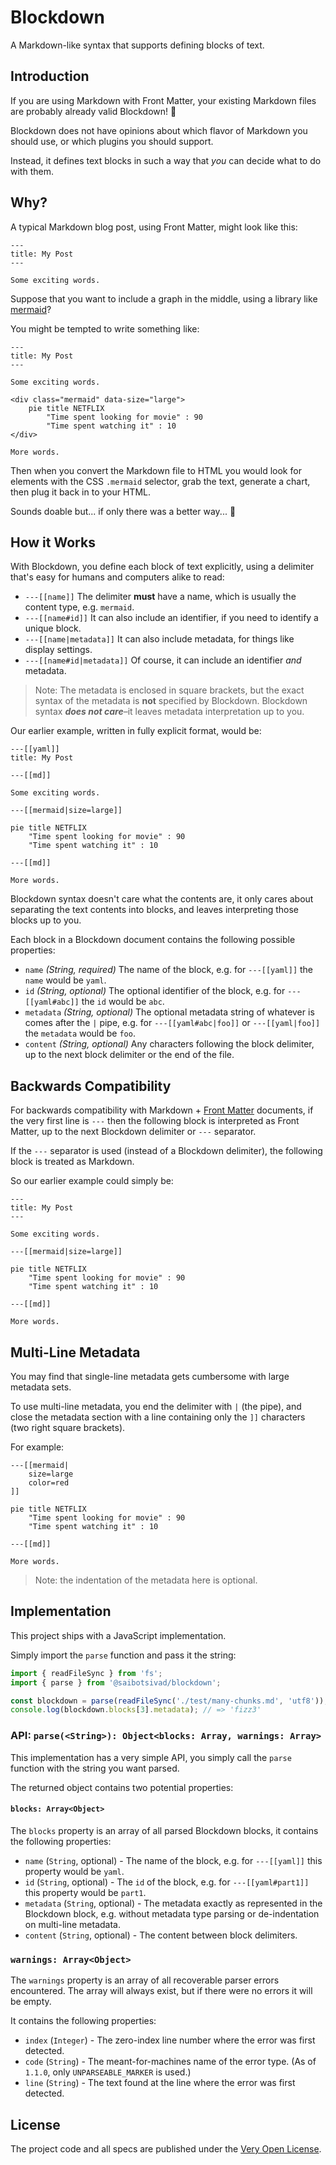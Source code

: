 # Blockdown

A Markdown-like syntax that supports defining blocks of text.

## Introduction

If you are using Markdown with Front Matter, your existing Markdown files are probably already valid Blockdown! 🎉

Blockdown does not have opinions about which flavor of Markdown you should use, or which plugins you should support.

Instead, it defines text blocks in such a way that *you* can decide what to do with them.

## Why?

A typical Markdown blog post, using Front Matter, might look like this:

```
---
title: My Post
---

Some exciting words.
```

Suppose that you want to include a graph in the middle, using a library like [mermaid](https://mermaidjs.github.io/)?

You might be tempted to write something like:

```
---
title: My Post
---

Some exciting words.

<div class="mermaid" data-size="large">
    pie title NETFLIX
        "Time spent looking for movie" : 90
        "Time spent watching it" : 10
</div>

More words.
```

Then when you convert the Markdown file to HTML you would look for elements with the CSS `.mermaid` selector, grab the text, generate a chart, then plug it back in to your HTML.

Sounds doable but... if only there was a better way... 🤔

## How it Works

With Blockdown, you define each block of text explicitly, using a delimiter that's easy for humans and computers alike to read:

* `---[[name]]` The delimiter **must** have a name, which is usually the content type, e.g. `mermaid`.
* `---[[name#id]]` It can also include an identifier, if you need to identify a unique block.
* `---[[name|metadata]]` It can also include metadata, for things like display settings.
* `---[[name#id|metadata]]` Of course, it can include an identifier *and* metadata.

> Note: The metadata is enclosed in square brackets, but the exact syntax of the metadata is **not** specified by Blockdown. Blockdown syntax ***does not care***–it leaves metadata interpretation up to you.

Our earlier example, written in fully explicit format, would be:

```
---[[yaml]]
title: My Post

---[[md]]

Some exciting words.

---[[mermaid|size=large]]

pie title NETFLIX
    "Time spent looking for movie" : 90
    "Time spent watching it" : 10

---[[md]]

More words.
```

Blockdown syntax doesn't care what the contents are, it only cares about separating the text contents into blocks, and leaves interpreting those blocks up to you.

Each block in a Blockdown document contains the following possible properties:

* `name` *(String, required)* The name of the block, e.g. for `---[[yaml]]` the `name` would be `yaml`.
* `id` *(String, optional)* The optional identifier of the block, e.g. for `---[[yaml#abc]]` the `id` would be `abc`.
* `metadata` *(String, optional)* The optional metadata string of whatever is comes after the `|` pipe, e.g. for `---[[yaml#abc|foo]]` or `---[[yaml|foo]]` the `metadata` would be `foo`.
* `content` *(String, optional)* Any characters following the block delimiter, up to the next block delimiter or the end of the file.

## Backwards Compatibility

For backwards compatibility with Markdown + [Front Matter](https://jekyllrb.com/docs/front-matter/) documents, if the very first line is `---` then the following block is interpreted as Front Matter, up to the next Blockdown delimiter or `---` separator.

If the `---` separator is used (instead of a Blockdown delimiter), the following block is treated as Markdown.

So our earlier example could simply be:

```
---
title: My Post
---

Some exciting words.

---[[mermaid|size=large]]

pie title NETFLIX
    "Time spent looking for movie" : 90
    "Time spent watching it" : 10

---[[md]]

More words.
```

## Multi-Line Metadata

You may find that single-line metadata gets cumbersome with large metadata sets.

To use multi-line metadata, you end the delimiter with `|` (the pipe), and close the metadata section with a line containing only the `]]` characters (two right square brackets).

For example:

```
---[[mermaid|
	size=large
	color=red
]]

pie title NETFLIX
	"Time spent looking for movie" : 90
	"Time spent watching it" : 10

---[[md]]

More words.
```

> Note: the indentation of the metadata here is optional.

## Implementation

This project ships with a JavaScript implementation.

Simply import the `parse` function and pass it the string:

```js
import { readFileSync } from 'fs';
import { parse } from '@saibotsivad/blockdown';

const blockdown = parse(readFileSync('./test/many-chunks.md', 'utf8'));
console.log(blockdown.blocks[3].metadata); // => 'fizz3'
```

### API: `parse(<String>): Object<blocks: Array, warnings: Array>`

This implementation has a very simple API, you simply call the `parse` function with the string you want parsed.

The returned object contains two potential properties:

#### `blocks: Array<Object>`

The `blocks` property is an array of all parsed Blockdown blocks, it
contains the following properties:

* `name` (`String`, optional) - The name of the block, e.g. for `---[[yaml]]` this property would be `yaml`.
* `id` (`String`, optional) - The `id` of the block, e.g. for `---[[yaml#part1]]` this property would be `part1`.
* `metadata` (`String`, optional) - The metadata exactly as represented in the Blockdown block, e.g. without metadata type parsing or de-indentation on multi-line metadata.
* `content` (`String`, optional) - The content between block delimiters.

### `warnings: Array<Object>`

The `warnings` property is an array of all recoverable parser errors encountered. The array will always exist, but if there were no errors it will be empty.

It contains the following properties:

* `index` (`Integer`) - The zero-index line number where the error was first detected.
* `code` (`String`) - The meant-for-machines name of the error type. (As of `1.1.0`, only `UNPARSEABLE_MARKER` is used.)
* `line` (`String`) - The text found at the line where the error was first detected.

## License

The project code and all specs are published under the [Very Open License](http://veryopenlicense.com/).
